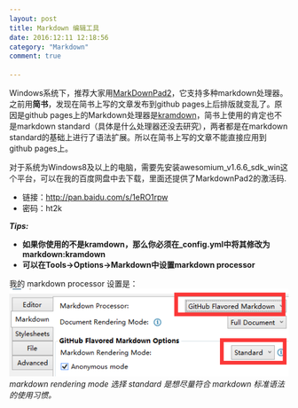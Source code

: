 ```yaml
---
layout: post
title: Markdown 编辑工具
date: 2016:12:11 12:18:56 
category: "Markdown"
comment: true

---
```





Windows系统下，推荐大家用[MarkDownPad2][]，它支持多种markdown处理器。之前用**简书**，发现在简书上写的文章发布到github pages上后排版就变乱了。原因是github pages上的Markdown处理器是[kramdown][]，简书上使用的肯定也不是markdown standard（具体是什么处理器还没去研究），两者都是在markdown standard的基础上进行了语法扩展。所以在简书上写的文章不能直接应用到github pages上。

[MarkDownPad2]: http://markdownpad.com/  
[kramdown]: https://kramdown.gettalong.org/documentation.html

对于系统为Windows8及以上的电脑，需要先安装awesomium_v1.6.6_sdk_win这个平台，可以在我的百度网盘中去下载，里面还提供了MarkdownPad2的激活码.

- 链接：<http://pan.baidu.com/s/1eRO1rpw>
- 密码：ht2k

***Tips:***

- **如果你使用的不是kramdown，那么你必须在_config.yml中将其修改为markdown:kramdown**
- **可以在Tools->Options->Markdown中设置markdown processor**

我的 markdown processor 设置是：  
![processor](/images/posts/markdown_processor.bmp)  
*markdown rendering mode 选择 standard 是想尽量符合 markdown 标准语法的使用习惯。*






